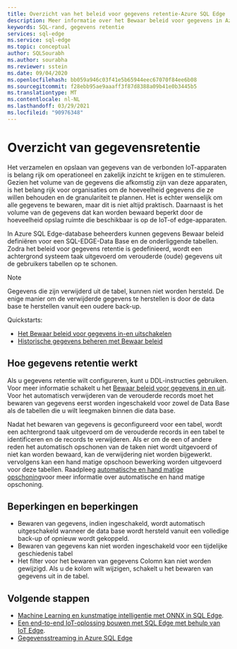 ```yaml
---
title: Overzicht van het beleid voor gegevens retentie-Azure SQL Edge
description: Meer informatie over het Bewaar beleid voor gegevens in Azure SQL Edge
keywords: SQL-rand, gegevens retentie
services: sql-edge
ms.service: sql-edge
ms.topic: conceptual
author: SQLSourabh
ms.author: sourabha
ms.reviewer: sstein
ms.date: 09/04/2020
ms.openlocfilehash: bb059a946c03f41e5b65944eec67070f84ee6b08
ms.sourcegitcommit: f28ebb95ae9aaaff3f87d8388a09b41e0b3445b5
ms.translationtype: MT
ms.contentlocale: nl-NL
ms.lasthandoff: 03/29/2021
ms.locfileid: "90976348"
---
```

# <a name="data-retention-overview"></a>Overzicht van gegevensretentie

Het verzamelen en opslaan van gegevens van de verbonden IoT-apparaten is belang rijk om operationeel en zakelijk inzicht te krijgen en te stimuleren. Gezien het volume van de gegevens die afkomstig zijn van deze apparaten, is het belang rijk voor organisaties om de hoeveelheid gegevens die ze willen behouden en de granulariteit te plannen. Het is echter wenselijk om alle gegevens te bewaren, maar dit is niet altijd praktisch. Daarnaast is het volume van de gegevens dat kan worden bewaard beperkt door de hoeveelheid opslag ruimte die beschikbaar is op de IoT-of edge-apparaten. 

In Azure SQL Edge-database beheerders kunnen gegevens Bewaar beleid definiëren voor een SQL-EDGE-Data Base en de onderliggende tabellen. Zodra het beleid voor gegevens retentie is gedefinieerd, wordt een achtergrond systeem taak uitgevoerd om verouderde (oude) gegevens uit de gebruikers tabellen op te schonen. 

> [!Note]
> Gegevens die zijn verwijderd uit de tabel, kunnen niet worden hersteld. De enige manier om de verwijderde gegevens te herstellen is door de data base te herstellen vanuit een oudere back-up.

Quickstarts:

- [Het Bewaar beleid voor gegevens in-en uitschakelen](data-retention-enable-disable.md)
- [Historische gegevens beheren met Bewaar beleid](data-retention-cleanup.md)

## <a name="how-data-retention-works"></a>Hoe gegevens retentie werkt

Als u gegevens retentie wilt configureren, kunt u DDL-instructies gebruiken. Voor meer informatie schakelt u het [Bewaar beleid voor gegevens in en uit](data-retention-enable-disable.md). Voor het automatisch verwijderen van de verouderde records moet het bewaren van gegevens eerst worden ingeschakeld voor zowel de Data Base als de tabellen die u wilt leegmaken binnen die data base. 

Nadat het bewaren van gegevens is geconfigureerd voor een tabel, wordt een achtergrond taak uitgevoerd om de verouderde records in een tabel te identificeren en de records te verwijderen. Als er om de een of andere reden het automatisch opschonen van de taken niet wordt uitgevoerd of niet kan worden bewaard, kan de verwijdering niet worden bijgewerkt. vervolgens kan een hand matige opschoon bewerking worden uitgevoerd voor deze tabellen. Raadpleeg [automatische en hand matige opschoning](data-retention-cleanup.md)voor meer informatie over automatische en hand matige opschoning.

## <a name="limitations-and-restrictions"></a>Beperkingen en beperkingen

- Bewaren van gegevens, indien ingeschakeld, wordt automatisch uitgeschakeld wanneer de data base wordt hersteld vanuit een volledige back-up of opnieuw wordt gekoppeld. 
- Bewaren van gegevens kan niet worden ingeschakeld voor een tijdelijke geschiedenis tabel
- Het filter voor het bewaren van gegevens Colomn kan niet worden gewijzigd. Als u de kolom wilt wijzigen, schakelt u het bewaren van gegevens uit in de tabel.  

## <a name="next-steps"></a>Volgende stappen

- [Machine Learning en kunstmatige intelligentie met ONNX in SQL Edge](onnx-overview.md).
- [Een end-to-end IoT-oplossing bouwen met SQL Edge met behulp van IoT Edge](tutorial-deploy-azure-resources.md).
- [Gegevensstreaming in Azure SQL Edge](stream-data.md)
